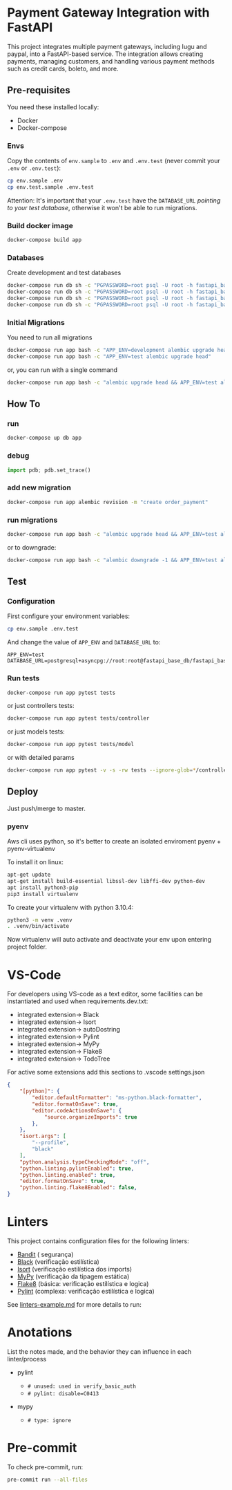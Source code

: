 Payment Gateway Integration with FastAPI
=============

This project integrates multiple payment gateways, including Iugu and paypal, into a FastAPI-based service. The integration allows creating payments, managing customers, and handling various payment methods such as credit cards, boleto, and more.

Pre-requisites
--------------

You need these installed locally:

* Docker
* Docker-compose

### Envs

Copy the contents of `env.sample` to `.env` and `.env.test` (never commit 
your `.env` or `.env.test`):

```bash
cp env.sample .env
cp env.test.sample .env.test
```

Attention: It's important that your `.env.test` have the `DATABASE_URL` 
*pointing to your test database*, otherwise it won't be able to run migrations.

### Build docker image

```bash
docker-compose build app
```

### Databases

Create development and test databases

```bash
docker-compose run db sh -c "PGPASSWORD=root psql -U root -h fastapi_base_db -c 'drop database fastapi_base_development'"
docker-compose run db sh -c "PGPASSWORD=root psql -U root -h fastapi_base_db -c 'drop database fastapi_base_test'"
docker-compose run db sh -c "PGPASSWORD=root psql -U root -h fastapi_base_db -c 'create database fastapi_base_development'"
docker-compose run db sh -c "PGPASSWORD=root psql -U root -h fastapi_base_db -c 'create database fastapi_base_test'"
```

### Initial Migrations

You need to run all migrations

```bash
docker-compose run app bash -c "APP_ENV=development alembic upgrade head"
docker-compose run app bash -c "APP_ENV=test alembic upgrade head"
```

or, you can run with a single command

```bash
docker-compose run app bash -c "alembic upgrade head && APP_ENV=test alembic upgrade head"
```

How To 
------

### run

```bash
docker-compose up db app
```

### debug

```python
import pdb; pdb.set_trace()
```

### add new migration

```bash
docker-compose run app alembic revision -m "create order_payment"
```

### run migrations

```bash
docker-compose run app bash -c "alembic upgrade head && APP_ENV=test alembic upgrade head"
```


or to downgrade:

```bash
docker-compose run app bash -c "alembic downgrade -1 && APP_ENV=test alembic downgrade -1"
```

Test
----

### Configuration

First configure your environment variables:

```bash
cp env.sample .env.test
```

And change the value of `APP_ENV` and `DATABASE_URL` to:

```env
APP_ENV=test
DATABASE_URL=postgresql+asyncpg://root:root@fastapi_base_db/fastapi_base_test
```

### Run tests

```bash
docker-compose run app pytest tests
```

or just controllers tests:

```bash
docker-compose run app pytest tests/controller
```

or just models tests:

```bash
docker-compose run app pytest tests/model
```

or with detailed params

```bash
docker-compose run app pytest -v -s -rw tests --ignore-glob=*/controller/*
```

Deploy
------

Just push/merge to master.

### pyenv

Aws cli uses python, so it's better to create an isolated enviroment pyenv +  
pyenv-virtualenv

To install it on linux:

```bash
apt-get update
apt-get install build-essential libssl-dev libffi-dev python-dev
apt install python3-pip
pip3 install virtualenv  
```

To create your virtualenv with python 3.10.4:

```bash
python3 -m venv .venv
. .venv/bin/activate
```

Now virtualenv will auto activate and deactivate your env upon entering  
project folder.

# VS-Code

For developers using VS-code as a text editor, some facilities can be instantiated and used when requirements.dev.txt:

* integrated extension-> Black 
* integrated extension-> Isort 
* integrated extension-> autoDostring 
* integrated extension-> Pylint 
* integrated extension-> MyPy 
* integrated extension-> Flake8 
* integrated extension-> TodoTree 

For active some extensions add this sections to .vscode settings.json

```json
{
    "[python]": {
        "editor.defaultFormatter": "ms-python.black-formatter",
        "editor.formatOnSave": true,
        "editor.codeActionsOnSave": {
            "source.organizeImports": true
        },
    },
    "isort.args": [
        "--profile",
        "black"
    ],
    "python.analysis.typeCheckingMode": "off",
    "python.linting.pylintEnabled": true,
    "python.linting.enabled": true,
    "editor.formatOnSave": true,
    "python.linting.flake8Enabled": false,
}
```


# Linters

This project contains configuration files for the following linters:

* [Bandit](https://bandit.readthedocs.io/en/latest/) ( segurança)
* [Black](https://black.readthedocs.io/en/stable/) (verificação estilística)
* [Isort](https://pycqa.github.io/isort/) (verificação estilística dos imports)
* [MyPy](https://mypy.readthedocs.io/en/stable/) (verificação da tipagem estática)
* [Flake8](https://flake8.pycqa.org/en/stable/) (básica: verificação estilística e logica)
* [Pylint](https://pylint.readthedocs.io/en/stable/) (complexa: verificação estilística e logica)

 See [linters-example.md](./linters-example.md) for more details to run:

# Anotations

List the notes made, and the behavior they can influence in each linter/process

* pylint
    * `# unused: used in verify_basic_auth`
    * `# pylint: disable=C0413`

* mypy
    * `# type: ignore`
# Pre-commit

To check pre-commit, run:

```bash
pre-commit run --all-files
```